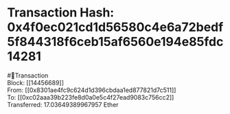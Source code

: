 
Transaction Hash: 0x4f0ec021cd1d56580c4e6a72bedf5f844318f6ceb15af6560e194e85fdc14281
====================================================================================
  
#💸Transaction  
Block: [[14456689]]  
From: [[0x8301ae4fc9c624d1d396cbdaa1ed877821d7c511]]  
To: [[0xc02aaa39b223fe8d0a0e5c4f27ead9083c756cc2]]  
Transferred: 17.03649389967957 Ether